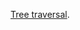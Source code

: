 [Tree traversal](https://www.tutorialspoint.com/python_data_structure/python_tree_traversal_algorithms.html).